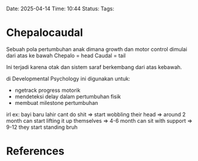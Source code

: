 Date: 2025-04-14
Time: 10:44
Status:
Tags:


# Chepalocaudal
Sebuah pola pertumbuhan anak dimana growth dan motor control dimulai dari atas ke bawah
Chepalo = head
Caudal = tail

Ini terjadi karena otak dan sistem saraf berkembang dari atas kebawah.

di Developmental Psychology ini digunakan untuk:
- ngetrack progress motorik
- mendeteksi delay dalam pertumbuhan fisik
- membuat milestone pertumbuhan

irl ex:
bayi baru lahir cant do shit => start wobbling their head => around 2 month can start lifting it up themselves => 4-6 month can sit with support => 9-12 they start standing bruh

# References
